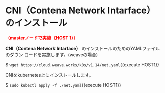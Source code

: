# CNI（Contena Network Intarface）のインストール
**<span style="color: red; ">（masterノードで実施（HOST 1））</span>**  

**CNI（Contena Network Intarface）** のインストールのためのYAMLファイルのダウン
ロードを実施します。(weaveの場合)  

$ `wget https://cloud.weave.works/k8s/v1.14/net.yaml`{{execute HOST1}}  

CNIをkubernetes上にインストールします。  

$ `sudo kubectl apply -f ./net.yaml`{{execute HOST1}}